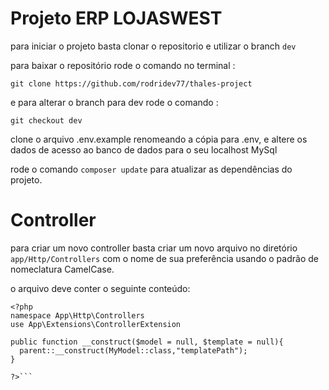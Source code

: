 # Projeto ERP LOJASWEST

para iniciar o projeto basta clonar o repositorio e utilizar o branch ```dev```

para baixar o repositório rode o comando no terminal :

```git clone https://github.com/rodridev77/thales-project ```

e para alterar o branch para dev rode o comando :

```git checkout dev ``` 

clone o arquivo .env.example renomeando a cópia para .env, e altere os dados de acesso ao banco de dados para o seu localhost MySql

rode o comando ```composer update``` para atualizar as dependências do projeto.

# Controller 

para criar um novo controller basta criar um novo arquivo no diretório ```app/Http/Controllers``` com o nome de sua preferência usando o padrão de nomeclatura CamelCase.

o arquivo deve conter o seguinte conteúdo:

```
<?php
namespace App\Http\Controllers
use App\Extensions\ControllerExtension

public function __construct($model = null, $template = null){
  parent::__construct(MyModel::class,"templatePath");
}

?>```

